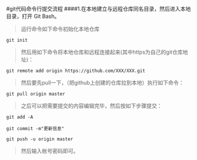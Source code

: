 #git代码命令行提交流程
####1.在本地建立与远程仓库同名目录，然后进入本地目录，打开 Git Bash。

> 运行命令如下命令初始化本地仓库

   `git init`

> 然后用如下命令将本地仓库和远程连接起来(其中https为自己的git仓库地址)：

`git remote add origin https://github.com/XXX/XXX.git`

> 然后要先pull一下，（把github上创建的仓库拉到本地）执行如下命令：

`git pull origin master`

> 之后可以把需要提交的内容编辑完毕，然后按如下步骤提交：

`git add -A`

`git commit -m"更新信息"`

`git push -u origin master`

> 然后输入帐号密码即可。


